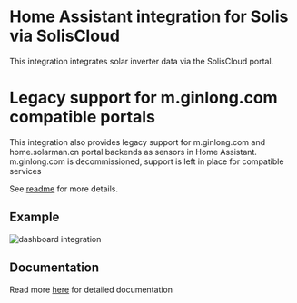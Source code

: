 # Home Assistant integration for Solis via SolisCloud
This integration integrates solar inverter data via the SolisCloud portal.

# Legacy support for m.ginlong.com compatible portals
This integration also provides legacy support for m.ginlong.com and home.solarman.cn portal backends as sensors in Home Assistant.
m.ginlong.com is decommissioned, support is left in place for compatible services

See [readme](https://github.com/hultenvp/solis-sensor/blob/master/README.md) for more details.

## Example
![dashboard integration](https://github.com/hultenvp/solis-sensor/blob/master/image/energy_dashboard_integration.GIF)
## Documentation
Read more [here](https://github.com/hultenvp/solis-sensor/blob/master/README.md) for detailed documentation
